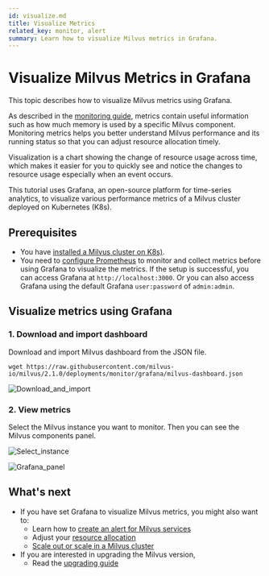 ```yaml
---
id: visualize.md
title: Visualize Metrics
related_key: monitor, alert
summary: Learn how to visualize Milvus metrics in Grafana.
---
```


# Visualize Milvus Metrics in Grafana

This topic describes how to visualize Milvus metrics using Grafana.

As described in the [monitoring guide](monitor.md), metrics contain useful information such as how much memory is used by a specific Milvus component. Monitoring metrics helps you better understand Milvus performance and its running status so that you can adjust resource allocation timely. 

Visualization is a chart showing the change of resource usage across time, which makes it easier for you to quickly see and notice the changes to resource usage especially when an event occurs.

This tutorial uses Grafana, an open-source platform for time-series analytics, to visualize various performance metrics of a Milvus cluster deployed on Kubernetes (K8s).

## Prerequisites
- You have [installed a Milvus cluster on K8s)](install_cluster-helm.md).
- You need to [configure Prometheus](monitor.md) to monitor and collect metrics before using Grafana to visualize the metrics. If the setup is successful, you can access Grafana at `http://localhost:3000`. Or you can also access Grafana using the default Grafana `user:password` of `admin:admin`.

## Visualize metrics using Grafana

### 1. Download and import dashboard

Download and import Milvus dashboard from the JSON file.

```
wget https://raw.githubusercontent.com/milvus-io/milvus/2.1.0/deployments/monitor/grafana/milvus-dashboard.json
```

![Download_and_import](../../../../assets/import_dashboard.png "Download and import dashboard.")

### 2. View metrics

Select the Milvus instance you want to monitor. Then you can see the Milvus components panel.


![Select_instance](../../../../assets/grafana_select.png "Select an instance.")

![Grafana_panel](../../../../assets/grafana_panel.png "Milvus components panel.")


## What's next
- If you have set Grafana to visualize Milvus metrics, you might also want to:
  - Learn how to [create an alert for Milvus services](alert.md)
  - Adjust your [resource allocation](allocate.md)
  - [Scale out or scale in a Milvus cluster](scaleout.md)
- If you are interested in upgrading the Milvus version,
  - Read the [upgrading guide](upgrade.md)
